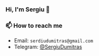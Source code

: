 ### Hi, I'm Sergiu 👋

### 📫 How to reach me

- Email: `serdiudumitras@gmail.com`
- Telegram: [@SergiuDumitras](https://t.me/SergiuDumitras)

<!--
**rionthys/rionthys** is a ✨ _special_ ✨ repository because its `README.md` (this file) appears on your GitHub profile.

Here are some ideas to get you started:

- 🔭 I’m currently working on ...
- 🌱 I’m currently learning ...
- 👯 I’m looking to collaborate on ...
- 🤔 I’m looking for help with ...
- 💬 Ask me about ...
- 📫 How to reach me: ...
- 😄 Pronouns: ...
- ⚡ Fun fact: ...
-->
